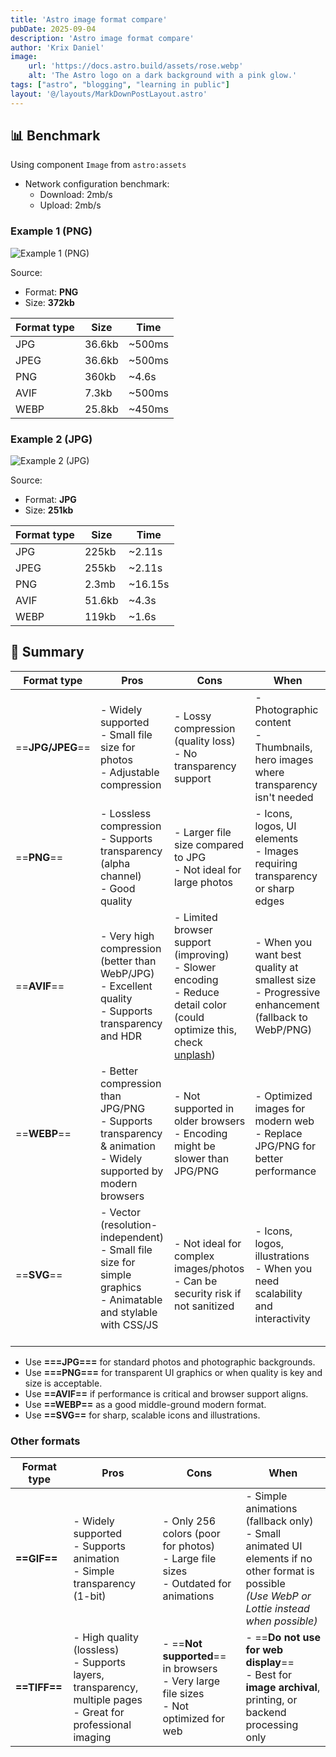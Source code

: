 ```yaml
---
title: 'Astro image format compare'
pubDate: 2025-09-04
description: 'Astro image format compare'
author: 'Krix Daniel'
image:
    url: 'https://docs.astro.build/assets/rose.webp'
    alt: 'The Astro logo on a dark background with a pink glow.'
tags: ["astro", "blogging", "learning in public"]
layout: '@/layouts/MarkDownPostLayout.astro'
---
```


## 📊 Benchmark
Using component `Image` from `astro:assets`
- Network configuration benchmark:
	- Download: 2mb/s
	- Upload: 2mb/s
### Example 1 (PNG)
![Example 1 (PNG)](@/assets/image-format/example_1.png)

Source: 
- Format: **PNG**
- Size: **372kb**

| Format type | Size   | Time   |
| ----------- | ------ | ------ |
| JPG         | 36.6kb | ~500ms |
| JPEG        | 36.6kb | ~500ms |
| PNG         | 360kb  | ~4.6s  |
| AVIF        | 7.3kb  | ~500ms |
| WEBP        | 25.8kb | ~450ms |
### Example 2 (JPG)
![Example 2 (JPG)](@/assets/image-format/example_2.png)

Source: 
- Format: **JPG**
- Size: **251kb**

| Format type | Size   | Time    |
| ----------- | ------ | ------- |
| JPG         | 225kb  | ~2.11s  |
| JPEG        | 255kb  | ~2.11s  |
| PNG         | 2.3mb  | ~16.15s |
| AVIF        | 51.6kb | ~4.3s   |
| WEBP        | 119kb  | ~1.6s   |
## 🧠 Summary

| Format type      | Pros                                                                                                                            | Cons                                                                                                                                                | When                                                                                                |
| ---------------- | ------------------------------------------------------------------------------------------------------------------------------- | --------------------------------------------------------------------------------------------------------------------------------------------------- | --------------------------------------------------------------------------------------------------- |
| ==**JPG/JPEG**== | - Widely supported  <br>- Small file size for photos  <br>- Adjustable compression                                              | - Lossy compression (quality loss)  <br>- No transparency support                                                                                   | - Photographic content  <br>- Thumbnails, hero images where transparency isn't needed               |
| ==**PNG**==      | - Lossless compression  <br>- Supports transparency (alpha channel)  <br>- Good quality                                         | - Larger file size compared to JPG  <br>- Not ideal for large photos                                                                                | - Icons, logos, UI elements  <br>- Images requiring transparency or sharp edges                     |
| ==**AVIF**==     | - Very high compression (better than WebP/JPG)  <br>- Excellent quality  <br>- Supports transparency and HDR                    | - Limited browser support (improving)  <br>- Slower encoding<br>- Reduce detail color (could optimize this, check [unplash](https://unsplash.com/)) | - When you want best quality at smallest size  <br>- Progressive enhancement (fallback to WebP/PNG) |
| ==**WEBP**==     | - Better compression than JPG/PNG  <br>- Supports transparency & animation  <br>- Widely supported by modern browsers<br>       | - Not supported in older browsers  <br>- Encoding might be slower than JPG/PNG                                                                      | - Optimized images for modern web  <br>- Replace JPG/PNG for better performance                     |
| ==**SVG**==      | - Vector (resolution-independent)  <br>- Small file size for simple graphics  <br>- Animatable and stylable with CSS/JS<br><br> | - Not ideal for complex images/photos  <br>- Can be security risk if not sanitized                                                                  | - Icons, logos, illustrations  <br>- When you need scalability and interactivity                    |

- Use **===JPG===** for standard photos and photographic backgrounds.
- Use **===PNG===** for transparent UI graphics or when quality is key and size is acceptable.
- Use **==AVIF==** if performance is critical and browser support aligns.
- Use **==WEBP==** as a good middle-ground modern format.
- Use **==SVG==** for sharp, scalable icons and illustrations.
### Other formats

| Format type | Pros                                                                                                                 | Cons                                                                                          | When                                                                                                                                                   |
| ----------- | -------------------------------------------------------------------------------------------------------------------- | --------------------------------------------------------------------------------------------- | ------------------------------------------------------------------------------------------------------------------------------------------------------ |
| **==GIF==**         | - Widely supported  <br>- Supports animation  <br>- Simple transparency (1-bit)                                      | - Only 256 colors (poor for photos)  <br>- Large file sizes  <br>- Outdated for animations    | - Simple animations (fallback only)  <br>- Small animated UI elements if no other format is possible  <br>_(Use WebP or Lottie instead when possible)_ |
| **==TIFF==**        | - High quality (lossless)  <br>- Supports layers, transparency, multiple pages  <br>- Great for professional imaging | - ==**Not supported**== in browsers  <br>- Very large file sizes  <br>- Not optimized for web | - ==**Do not use for web display**==  <br>- Best for **image archival**, printing, or backend processing only                                          |
